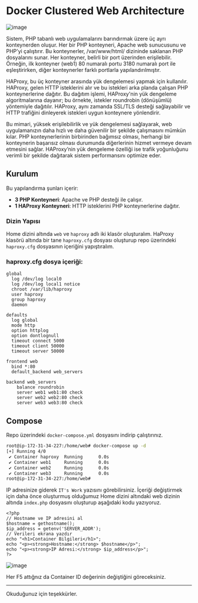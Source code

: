 # Docker Clustered Web Architecture

![image](https://github.com/user-attachments/assets/9e7e4523-1acc-4b6d-80df-7821d961c569)



Sistem, PHP tabanlı web uygulamalarını barındırmak üzere üç ayrı konteynerden oluşur. Her bir PHP konteyneri, Apache web sunucusunu ve PHP’yi çalıştırır. Bu konteynerler, /var/www/html/ dizininde saklanan PHP dosyalarını sunar. Her konteyner, belirli bir port üzerinden erişilebilir. Örneğin, ilk konteyner (web1) 80 numaralı portu 3180 numaralı port ile eşleştirirken, diğer konteynerler farklı portlarla yapılandırılmıştır.

HAProxy, bu üç konteyner arasında yük dengelemesi yapmak için kullanılır. HAProxy, gelen HTTP isteklerini alır ve bu istekleri arka planda çalışan PHP konteynerlerine dağıtır. Bu dağıtım işlemi, HAProxy'nin yük dengeleme algoritmalarına dayanır; bu örnekte, istekler roundrobin (dönüşümlü) yöntemiyle dağıtılır. HAProxy, aynı zamanda SSL/TLS desteği sağlayabilir ve HTTP trafiğini dinleyerek istekleri uygun konteynere yönlendirir.

Bu mimari, yüksek erişilebilirlik ve yük dengelemesi sağlayarak, web uygulamanızın daha hızlı ve daha güvenilir bir şekilde çalışmasını mümkün kılar. PHP konteynerlerinin birbirinden bağımsız olması, herhangi bir konteynerin başarısız olması durumunda diğerlerinin hizmet vermeye devam etmesini sağlar. HAProxy’nin yük dengeleme özelliği ise trafik yoğunluğunu verimli bir şekilde dağıtarak sistem performansını optimize eder.


## Kurulum

Bu yapılandırma şunları içerir:
- **3 PHP Konteyneri**: Apache ve PHP desteği ile çalışır.
- **1 HAProxy Konteyneri**: HTTP isteklerini PHP konteynerlerine dağıtır.

### Dizin Yapısı

Home dizini altında  `web` ve `haproxy` adlı iki klasör oluşturalım. HaProxy klasörü altında bir tane `haproxy.cfg` dosyası oluşturup repo üzerindeki `haproxy.cfg` dosyasının içeriğini yapıştıralım.

### haproxy.cfg dosya içeriği:

```
global
  log /dev/log local0
  log /dev/log local1 notice
  chroot /var/lib/haproxy
  user haproxy
  group haproxy
  daemon

defaults
  log global
  mode http
  option httplog
  option dontlognull
  timeout connect 5000
  timeout client 50000
  timeout server 50000

frontend web
  bind *:80
  default_backend web_servers

backend web_servers
    balance roundrobin
    server web1 web1:80 check
    server web2 web2:80 check
    server web3 web3:80 check
```


## Compose

Repo üzerindeki `docker-compose.yml` dosyasını  indirip  çalıştırınız.

```bash
root@ip-172-31-34-227:/home/web# docker-compose up -d
[+] Running 4/0
 ✔ Container haproxy  Running      0.0s 
 ✔ Container web1     Running      0.0s 
 ✔ Container web2     Running      0.0s 
 ✔ Container web3     Running      0.0s 
root@ip-172-31-34-227:/home/web# 
```

IP adresinize giderek `IT's Work` yazısını görebilirsiniz. İçeriği değiştirmek için daha önce oluşturmuş olduğumuz Home dizini altındaki web dizinin altında `index.php` dosyasını oluşturup aşağıdaki kodu yazıyoruz.

```
<?php
// Hostname ve IP adresini al
$hostname = gethostname();
$ip_address = getenv('SERVER_ADDR'); 
// Verileri ekrana yazdır
echo "<h1>Container Bilgileri</h1>";
echo "<p><strong>Hostname:</strong> $hostname</p>";
echo "<p><strong>IP Adresi:</strong> $ip_address</p>";
?>
```

![image](https://github.com/user-attachments/assets/815cf816-0931-4223-995f-2d1bbbf7c81c)


Her F5 attığnız da Container ID değerinin değiştiğini göreceksiniz.



---------------------------------------------------------------

Okuduğunuz için teşekkürler.




